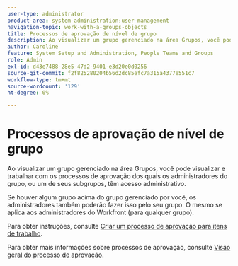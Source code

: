 ```yaml
---
user-type: administrator
product-area: system-administration;user-management
navigation-topic: work-with-a-groups-objects
title: Processos de aprovação de nível de grupo
description: Ao visualizar um grupo gerenciado na área Grupos, você pode visualizar e trabalhar com os processos de aprovação dos quais os administradores do grupo, ou um de seus subgrupos, têm acesso administrativo.
author: Caroline
feature: System Setup and Administration, People Teams and Groups
role: Admin
exl-id: d43e7488-28e5-47d2-9401-e3d20e0d0256
source-git-commit: f2f825280204b56d2dc85efc7a315a4377e551c7
workflow-type: tm+mt
source-wordcount: '129'
ht-degree: 0%

---
```


# Processos de aprovação de nível de grupo

Ao visualizar um grupo gerenciado na área Grupos, você pode visualizar e trabalhar com os processos de aprovação dos quais os administradores do grupo, ou um de seus subgrupos, têm acesso administrativo.

Se houver algum grupo acima do grupo gerenciado por você, os administradores também poderão fazer isso pelo seu grupo. O mesmo se aplica aos administradores do Workfront (para qualquer grupo).

Para obter instruções, consulte [Criar um processo de aprovação para itens de trabalho](../../../administration-and-setup/customize-workfront/configure-approval-milestone-processes/create-approval-processes.md).

Para obter mais informações sobre processos de aprovação, consulte [Visão geral do processo de aprovação](../../../review-and-approve-work/manage-approvals/approval-process-in-workfront.md).
